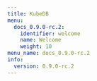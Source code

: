 ```yaml
---
title: KubeDB
menu:
  docs_0.9.0-rc.2:
    identifier: welcome
    name: Welcome
    weight: 10
menu_name: docs_0.9.0-rc.2
info:
  version: 0.9.0-rc.2
---
```


